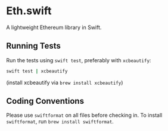 # Eth.swift

A lightweight Ethereum library in Swift.

## Running Tests

Run the tests using `swift test`, preferably with `xcbeautify`:

```sh
swift test | xcbeautify
```

(install xcbeautify via `brew install xcbeautify`)

## Coding Conventions

Please use `swiftformat` on all files before checking in. To install `swiftformat`, run `brew install swiftformat`.
